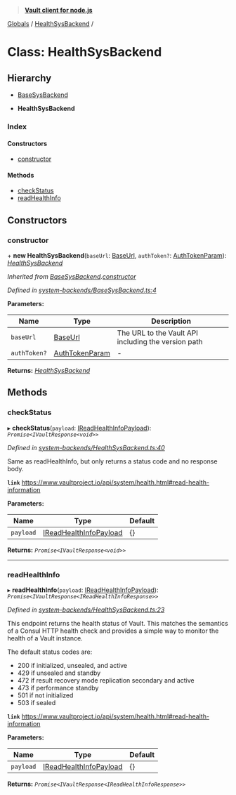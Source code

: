> **[Vault client for node.js](../README.md)**

[Globals](../globals.md) / [HealthSysBackend](healthsysbackend.md) /

# Class: HealthSysBackend

## Hierarchy

  * [BaseSysBackend](basesysbackend.md)

  * **HealthSysBackend**

### Index

#### Constructors

* [constructor](healthsysbackend.md#constructor)

#### Methods

* [checkStatus](healthsysbackend.md#checkstatus)
* [readHealthInfo](healthsysbackend.md#readhealthinfo)

## Constructors

###  constructor

\+ **new HealthSysBackend**(`baseUrl`: [BaseUrl](../globals.md#baseurl), `authToken?`: [AuthTokenParam](../globals.md#authtokenparam)): *[HealthSysBackend](healthsysbackend.md)*

*Inherited from [BaseSysBackend](basesysbackend.md).[constructor](basesysbackend.md#constructor)*

*Defined in [system-backends/BaseSysBackend.ts:4](https://github.com/theogravity/vault-tacular/blob/2b2acb5/src/system-backends/BaseSysBackend.ts#L4)*

**Parameters:**

Name | Type | Description |
------ | ------ | ------ |
`baseUrl` | [BaseUrl](../globals.md#baseurl) | The URL to the Vault API including the version path |
`authToken?` | [AuthTokenParam](../globals.md#authtokenparam) | - |

**Returns:** *[HealthSysBackend](healthsysbackend.md)*

## Methods

###  checkStatus

▸ **checkStatus**(`payload`: [IReadHealthInfoPayload](../interfaces/ihealthsysbackend.ireadhealthinfopayload.md)): *`Promise<IVaultResponse<void>>`*

*Defined in [system-backends/HealthSysBackend.ts:40](https://github.com/theogravity/vault-tacular/blob/2b2acb5/src/system-backends/HealthSysBackend.ts#L40)*

Same as readHealthInfo, but only returns a status code and no response body.

**`link`** https://www.vaultproject.io/api/system/health.html#read-health-information

**Parameters:**

Name | Type | Default |
------ | ------ | ------ |
`payload` | [IReadHealthInfoPayload](../interfaces/ihealthsysbackend.ireadhealthinfopayload.md) |  {} |

**Returns:** *`Promise<IVaultResponse<void>>`*

___

###  readHealthInfo

▸ **readHealthInfo**(`payload`: [IReadHealthInfoPayload](../interfaces/ihealthsysbackend.ireadhealthinfopayload.md)): *`Promise<IVaultResponse<IReadHealthInfoResponse>>`*

*Defined in [system-backends/HealthSysBackend.ts:23](https://github.com/theogravity/vault-tacular/blob/2b2acb5/src/system-backends/HealthSysBackend.ts#L23)*

This endpoint returns the health status of Vault. This matches the semantics of a Consul HTTP
health check and provides a simple way to monitor the health of a Vault instance.

The default status codes are:

- 200 if initialized, unsealed, and active
- 429 if unsealed and standby
- 472 if result recovery mode replication secondary and active
- 473 if performance standby
- 501 if not initialized
- 503 if sealed

**`link`** https://www.vaultproject.io/api/system/health.html#read-health-information

**Parameters:**

Name | Type | Default |
------ | ------ | ------ |
`payload` | [IReadHealthInfoPayload](../interfaces/ihealthsysbackend.ireadhealthinfopayload.md) |  {} |

**Returns:** *`Promise<IVaultResponse<IReadHealthInfoResponse>>`*